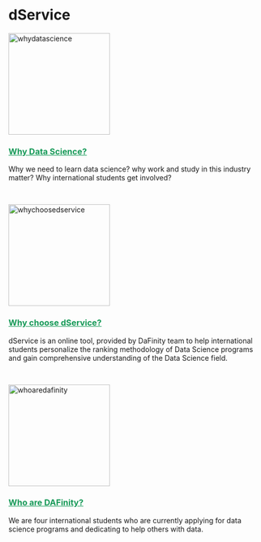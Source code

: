 # **dService**

<a href="{{ site.baseurl }}/whydatascience"><img src="https://user-images.githubusercontent.com/101531662/220003376-a59fc32e-be7e-42ec-b8c7-f495e3057801.png" alt="whydatascience" width="200" ></a>

### <a href="{{ site.baseurl }}/whydatascience" style="color:#159957; text-decoration:underline"> Why Data Science? </a>

<!-- <p style="text-align: center; padding: 20px 0px 20px 0px;"> test inline css </p> -->
<p style="padding: 0px 0px 30px 0px;">Why we need to learn data science? why work and study in this industry matter? Why international students get involved?</p>

<a href="{{ site.baseurl }}/whychoosedservice"><img src="https://user-images.githubusercontent.com/101531662/220003427-5d3d12a0-6000-4ba1-82e1-509752bc03c8.png" alt="whychoosedservice" width="200"></a>

### <a href="{{ site.baseurl }}/whychoosedservice" style="color:#159957; text-decoration:underline"> Why choose dService? </a>
<p style="padding: 0px 0px 30px 0px;">dService is an online tool, provided by DaFinity team to help international students personalize the ranking methodology of Data Science programs and gain comprehensive understanding of the Data Science field.</p>

<a href="{{ site.baseurl }}/aboutus"><img src="https://user-images.githubusercontent.com/101531662/220003457-acab3ea2-47e1-4923-b1d7-964e07990e56.png" alt="whoaredafinity" width="200"></a>

### <a href="{{ site.baseurl }}/aboutus" style="color:#159957; text-decoration:underline"> Who are DAFinity? </a>
<p style="padding: 0px 0px 30px 0px;">We are four international students who are currently applying for data science programs and dedicating to help others with data. </p>

